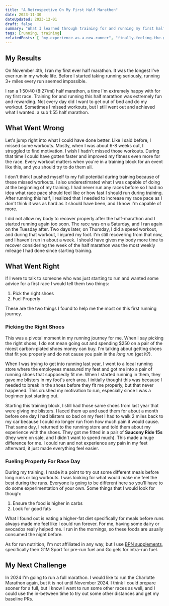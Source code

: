 ```yaml
---
title: "A Retrospective On My First Half Marathon"
date: 2023-11-30
dateUpdated: 2023-12-01
draft: false
summary: "What I learned through training for and running my first half marathon"
tags: [running, training]
relatedPosts: [ "my-experience-as-a-new-runner", "finally-feeling-the-groove-of-running" ]
---
```


## My Results

On November 4th, I ran my first ever half marathon. It was the longest I've ever run in my whole life. Before I started taking running seriously, running 3+ miles every run seemed impossible. 

I ran a 1:50:40 (8:27/mi) half marathon, a time I'm extremely happy with for my first race. Training for and running this half marathon was extremely fun and rewarding. Not every day did I want to get out of bed and do my workout. Sometimes I missed workouts, but I still went out and achieved what I wanted: a sub 1:55 half marathon. 

## What Went Wrong

Let's jump right into what I could have done better. Like I said before, I missed some workouts. Mostly, when I was about 6-8 weeks out, I struggled to find motivation. I wish I hadn't missed those workouts. During that time I could have gotten faster and improved my fitness even more for the race. Every workout matters when you're in a training block for an event like this, and you should try to do them all.

I don't think I pushed myself to my full potential during training because of these missed workouts. I also underestimated what I was capable of doing at the beginning of my training. I had never run any races before so I had no idea what race pace should feel like or how fast I should run during training. After running this half, I realized that I needed to increase my race pace as I don't think it was as hard as it should have been, and I know I'm capable of more.

I did not allow my body to recover properly after the half-marathon and I started running again too soon. The race was on a Saturday, and I ran again on the Tuesday after. Two days later, on Thursday, I did a speed workout, and during that workout, I injured my foot. I'm still recovering from that now, and I haven't run in about a week. I should have given my body more time to recover considering the week of the half marathon was the most weekly mileage I had done since starting training.

## What Went Right

If I were to talk to someone who was just starting to run and wanted some advice for a first race I would tell them two things:

1. Pick the right shoes
2. Fuel Properly

These are the two things I found to help me the most on this first running journey.

### Picking the Right Shoes

This was a pivotal moment in my running journey for me. When I say picking the right shoes, I do not mean going out and spending $250 on a pair of the nicest carbon-plated shoes money can buy. I'm talking about getting shoes that fit you properly and do not cause you pain in the *long run* (get it?). 

When I was trying to get into running last year, I went to a local running store where the employees measured my feet and got me into a pair of running shoes that supposedly fit me. When I started running in them, they gave me blisters in my foot's arch area. I initially thought this was because I needed to break in the shoes before they fit me properly, but that never happened. This crushed my motivation to run, especially since I was a beginner just starting out.

Starting this training block, I still had those same shoes from last year that were giving me blisters. I laced them up and used them for about a month before one day I had blisters so bad on my feet I had to walk 2 miles back to my car because I could no longer run from how much pain it would cause. That same day, I returned to the running store and told them about my experience with the shoes. They got me fitted in a pair of **Saucony Ride 15s** (they were on sale, and I didn't want to spend much). This made a huge difference for me. I could run and not experience any pain in my feet afterward; it just made everything feel easier.

### Fueling Properly For Race Day

During my training, I made it a point to try out some different meals before long runs or big workouts. I was looking for what would make me feel the best during the runs. Everyone is going to be different here so you'll have to do some experimentation of your own. Some things that I would look for though: 

1. Ensure the food is higher in carbs
2. Look for good fats

What I found out is eating a higher-fat diet specifically for meals before runs always made me feel like I could run forever. For me, having some dairy or avocados really helped me. I run in the mornings, so these foods are usually consumed the night before. 

As for run nutrition, I'm not affiliated in any way, but I use [BPN supplements](https://www.bareperformancenutrition.com/), specifically their G1M Sport for pre-run fuel and Go gels for intra-run fuel.

## My Next Challenge

In 2024 I'm going to run a full marathon. I would like to run the Charlotte Marathon again, but it is not until November 2024. I think I could prepare sooner for a full, but I know I want to run some other races as well, and I could use the in-between time to try out some other distances and get my baseline PRs.
